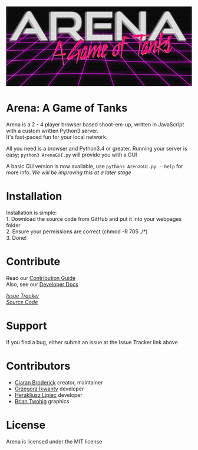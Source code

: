 ![Arena Logo](images/logo.png)  
# Arena: A Game of Tanks
Arena is a 2 - 4 player browser based shoot-em-up, written in JavaScript with a custom written Python3 server.  
It's fast-paced fun for your local network.  

All you need is a browser and Python3.4 or greater. Running your server is easy;
    ```python3 ArenaGUI.py``` will provide you with a GUI  

A basic CLI version is now available, use ```python3 ArenaGUI.py --help``` for more info.
_We will be improving this at a later stage_

# Installation
Installation is simple:  
    1. Download the source code from GitHub and put it into your webpages folder  
    2. Ensure your permissions are correct (chmod -R 705 ./*)  
    3. Done!  

# Contribute
Read our [Contribution Guide](https://github.com/ExceptionalVoid/Arena/wiki/How-to-Contribute)  
Also, see our [Developer Docs](https://www.exceptionalvoid.com/docs/Arena)

[_Issue Tracker_](https://github.com/ExceptionalVoid/Arena/issues)  
[_Source Code_](https://github.com/ExceptionalVoid/Arena)

# Support
If you find a bug, either submit an issue at the Issue Tracker link above

# Contributors
- [Ciaran Broderick](https://github.com/crnbrdrck) creator, maintainer
- [Grzegorz Ikwanty](https://github.com/gelo147) developer
- [Herakliusz Lipiec](https://github.com/hero24) developer
- [Brian Twohig](https://github.com/btwohig) graphics

# License
Arena is licensed under the MIT license
